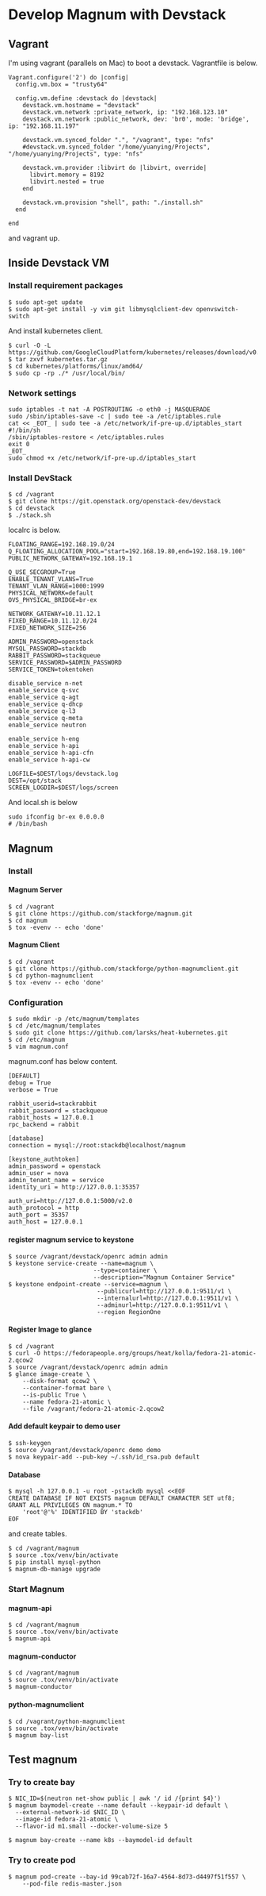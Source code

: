 Develop Magnum with Devstack
============================

## Vagrant

I'm using vagrant (parallels on Mac) to boot a devstack.
Vagrantfile is below.

    Vagrant.configure('2') do |config|
      config.vm.box = "trusty64"

      config.vm.define :devstack do |devstack|
        devstack.vm.hostname = "devstack"
        devstack.vm.network :private_network, ip: "192.168.123.10"
        devstack.vm.network :public_network, dev: 'br0', mode: 'bridge', ip: "192.168.11.197"

        devstack.vm.synced_folder ".", "/vagrant", type: "nfs"
        #devstack.vm.synced_folder "/home/yuanying/Projects", "/home/yuanying/Projects", type: "nfs"

        devstack.vm.provider :libvirt do |libvirt, override|
          libvirt.memory = 8192
          libvirt.nested = true
        end

        devstack.vm.provision "shell", path: "./install.sh"
      end

    end


and vagrant up.

## Inside Devstack VM

### Install requirement packages

    $ sudo apt-get update
    $ sudo apt-get install -y vim git libmysqlclient-dev openvswitch-switch

And install kubernetes client.

    $ curl -O -L https://github.com/GoogleCloudPlatform/kubernetes/releases/download/v0.8.0/kubernetes.tar.gz
    $ tar zxvf kubernetes.tar.gz
    $ cd kubernetes/platforms/linux/amd64/
    $ sudo cp -rp ./* /usr/local/bin/

### Network settings

    sudo iptables -t nat -A POSTROUTING -o eth0 -j MASQUERADE
    sudo /sbin/iptables-save -c | sudo tee -a /etc/iptables.rule
    cat << _EOT_ | sudo tee -a /etc/network/if-pre-up.d/iptables_start
    #!/bin/sh
    /sbin/iptables-restore < /etc/iptables.rules
    exit 0
    _EOT_
    sudo chmod +x /etc/network/if-pre-up.d/iptables_start

### Install DevStack

    $ cd /vagrant
    $ git clone https://git.openstack.org/openstack-dev/devstack
    $ cd devstack
    $ ./stack.sh

localrc is below.


    FLOATING_RANGE=192.168.19.0/24
    Q_FLOATING_ALLOCATION_POOL="start=192.168.19.80,end=192.168.19.100"
    PUBLIC_NETWORK_GATEWAY=192.168.19.1

    Q_USE_SECGROUP=True
    ENABLE_TENANT_VLANS=True
    TENANT_VLAN_RANGE=1000:1999
    PHYSICAL_NETWORK=default
    OVS_PHYSICAL_BRIDGE=br-ex

    NETWORK_GATEWAY=10.11.12.1
    FIXED_RANGE=10.11.12.0/24
    FIXED_NETWORK_SIZE=256

    ADMIN_PASSWORD=openstack
    MYSQL_PASSWORD=stackdb
    RABBIT_PASSWORD=stackqueue
    SERVICE_PASSWORD=$ADMIN_PASSWORD
    SERVICE_TOKEN=tokentoken

    disable_service n-net
    enable_service q-svc
    enable_service q-agt
    enable_service q-dhcp
    enable_service q-l3
    enable_service q-meta
    enable_service neutron

    enable_service h-eng
    enable_service h-api
    enable_service h-api-cfn
    enable_service h-api-cw

    LOGFILE=$DEST/logs/devstack.log
    DEST=/opt/stack
    SCREEN_LOGDIR=$DEST/logs/screen

And local.sh is below

    sudo ifconfig br-ex 0.0.0.0
    # /bin/bash

## Magnum

### Install

#### Magnum Server

    $ cd /vagrant
    $ git clone https://github.com/stackforge/magnum.git
    $ cd magnum
    $ tox -evenv -- echo 'done'

#### Magnum Client

    $ cd /vagrant
    $ git clone https://github.com/stackforge/python-magnumclient.git
    $ cd python-magnumclient
    $ tox -evenv -- echo 'done'

### Configuration

    $ sudo mkdir -p /etc/magnum/templates
    $ cd /etc/magnum/templates
    $ sudo git clone https://github.com/larsks/heat-kubernetes.git
    $ cd /etc/magnum
    $ vim magnum.conf

magnum.conf has below content.

    [DEFAULT]
    debug = True
    verbose = True

    rabbit_userid=stackrabbit
    rabbit_password = stackqueue
    rabbit_hosts = 127.0.0.1
    rpc_backend = rabbit

    [database]
    connection = mysql://root:stackdb@localhost/magnum

    [keystone_authtoken]
    admin_password = openstack
    admin_user = nova
    admin_tenant_name = service
    identity_uri = http://127.0.0.1:35357

    auth_uri=http://127.0.0.1:5000/v2.0
    auth_protocol = http
    auth_port = 35357
    auth_host = 127.0.0.1

#### register magnum service to keystone

    $ source /vagrant/devstack/openrc admin admin
    $ keystone service-create --name=magnum \
                            --type=container \
                            --description="Magnum Container Service"
    $ keystone endpoint-create --service=magnum \
                             --publicurl=http://127.0.0.1:9511/v1 \
                             --internalurl=http://127.0.0.1:9511/v1 \
                             --adminurl=http://127.0.0.1:9511/v1 \
                             --region RegionOne

#### Register Image to glance

    $ cd /vagrant
    $ curl -O https://fedorapeople.org/groups/heat/kolla/fedora-21-atomic-2.qcow2
    $ source /vagrant/devstack/openrc admin admin
    $ glance image-create \
        --disk-format qcow2 \
        --container-format bare \
        --is-public True \
        --name fedora-21-atomic \
        --file /vagrant/fedora-21-atomic-2.qcow2

#### Add default keypair to demo user

    $ ssh-keygen
    $ source /vagrant/devstack/openrc demo demo
    $ nova keypair-add --pub-key ~/.ssh/id_rsa.pub default

#### Database

    $ mysql -h 127.0.0.1 -u root -pstackdb mysql <<EOF
    CREATE DATABASE IF NOT EXISTS magnum DEFAULT CHARACTER SET utf8;
    GRANT ALL PRIVILEGES ON magnum.* TO
        'root'@'%' IDENTIFIED BY 'stackdb'
    EOF

and create tables.

    $ cd /vagrant/magnum
    $ source .tox/venv/bin/activate
    $ pip install mysql-python
    $ magnum-db-manage upgrade

### Start Magnum

#### magnum-api

    $ cd /vagrant/magnum
    $ source .tox/venv/bin/activate
    $ magnum-api

#### magnum-conductor

    $ cd /vagrant/magnum
    $ source .tox/venv/bin/activate
    $ magnum-conductor

#### python-magnumclient

    $ cd /vagrant/python-magnumclient
    $ source .tox/venv/bin/activate
    $ magnum bay-list

## Test magnum

### Try to create bay

    $ NIC_ID=$(neutron net-show public | awk '/ id /{print $4}')
    $ magnum baymodel-create --name default --keypair-id default \
      --external-network-id $NIC_ID \
      --image-id fedora-21-atomic \
      --flavor-id m1.small --docker-volume-size 5

    $ magnum bay-create --name k8s --baymodel-id default

### Try to create pod

    $ magnum pod-create --bay-id 99cab72f-16a7-4564-8d73-d4497f51f557 \
        --pod-file redis-master.json
